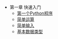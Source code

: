 * 第一章 快速入门
  * [第一个Python程序](ch01/first_program.md)
  * [简单运算](ch01/primary_calc.md)
  * [简单输入](ch01/simple_input.md)
  * [基本数据类型](ch01/basic_datatype.md)


